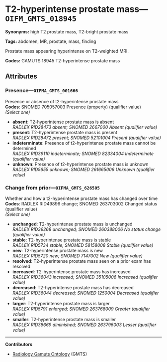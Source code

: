 # T2-hyperintense prostate mass—`OIFM_GMTS_018945`

**Synonyms:** high T2 prostate mass, T2-bright prostate mass

**Tags:** abdomen, MR, prostate, mass, finding

Prostate mass appearing hyperintense on T2-weighted MRI.

**Codes:** GAMUTS 18945 T2-hyperintense prostate mass

## Attributes

### Presence—`OIFMA_GMTS_001666`

Presence or absence of t2-hyperintense prostate mass  
**Codes**: SNOMED 705057003 Presence (property) (qualifier value)  
*(Select one)*

- **absent**: T2-hyperintense prostate mass is absent  
_RADLEX RID28473 absent; SNOMED 2667000 Absent (qualifier value)_
- **present**: T2-hyperintense prostate mass is present  
_RADLEX RID28472 present; SNOMED 52101004 Present (qualifier value)_
- **indeterminate**: Presence of t2-hyperintense prostate mass cannot be determined  
_RADLEX RID39110 indeterminate; SNOMED 82334004 Indeterminate (qualifier value)_
- **unknown**: Presence of t2-hyperintense prostate mass is unknown  
_RADLEX RID5655 unknown; SNOMED 261665006 Unknown (qualifier value)_

### Change from prior—`OIFMA_GMTS_626505`

Whether and how a t2-hyperintense prostate mass has changed over time  
**Codes**: RADLEX RID49896 change; SNOMED 263703002 Changed status (qualifier value)  
*(Select one)*

- **unchanged**: T2-hyperintense prostate mass is unchanged  
_RADLEX RID39268 unchanged; SNOMED 260388006 No status change (qualifier value)_
- **stable**: T2-hyperintense prostate mass is stable  
_RADLEX RID5734 stable; SNOMED 58158008 Stable (qualifier value)_
- **new**: T2-hyperintense prostate mass is new  
_RADLEX RID5720 new; SNOMED 7147002 New (qualifier value)_
- **resolved**: T2-hyperintense prostate mass seen on a prior exam has resolved  
- **increased**: T2-hyperintense prostate mass has increased  
_RADLEX RID36043 increased; SNOMED 35105006 Increased (qualifier value)_
- **decreased**: T2-hyperintense prostate mass has decreased  
_RADLEX RID36044 decreased; SNOMED 1250004 Decreased (qualifier value)_
- **larger**: T2-hyperintense prostate mass is larger  
_RADLEX RID5791 enlarged; SNOMED 263768009 Greater (qualifier value)_
- **smaller**: T2-hyperintense prostate mass is smaller  
_RADLEX RID38669 diminished; SNOMED 263796003 Lesser (qualifier value)_

---

**Contributors**

- [Radiology Gamuts Ontology](https://gamuts.net/) (GMTS)